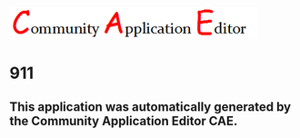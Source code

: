 ![CAE](https://github.com/GHProjectsTest/CAE-Deployment-Temp/blob/master/img/logo.png)  

911
===================


This application was automatically generated by the Community Application Editor CAE.  
---------------
